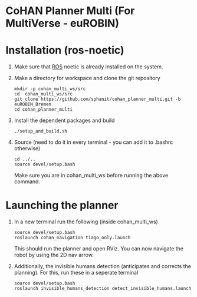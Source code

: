 # CoHAN Planner Multi (For MultiVerse - euROBIN)

# Installation (ros-noetic)
1. Make sure that [ROS](http://wiki.ros.org/ROS/Installation) noetic is already installed on the system.

2. Make a directory for workspace and clone the git repository
	```
	mkdir -p cohan_multi_ws/src
	cd 	cohan_multi_ws/src
	git clone https://github.com/sphanit/cohan_planner_multi.git -b euROBIN_Bremen
 	cd cohan_planner_multi
	```
3. Install the dependent packages and build
	```
	./setup_and_build.sh
	```
4. Source (need to do it in every terminal - you can add it to .bashrc otherwise) 
	```
 	cd ../..
	source devel/setup.bash
	```
	Make sure you are in cohan_multi_ws before running the above command.
	
# Launching the planner
1. In a new terminal run the following (inside cohan_multi_ws)
	```
	source devel/setup.bash
	roslaunch cohan_navigation tiago_only.launch
	```
	This should run the planner and open RViz. You can now navigate the robot by using the 2D nav arrow.

2. Additionally, the invisible humans detection (anticipates and corrects the planning). For this, run these in a seperate terminal
	```
	source devel/setup.bash
	roslaunch invisible_humans_detection detect_invisible_humans.launch
	```
  
